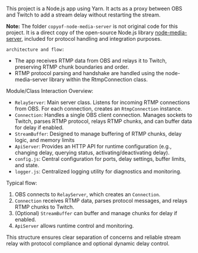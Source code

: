 <!-- Use this file to provide workspace-specific custom instructions to Copilot. For more details, visit https://code.visualstudio.com/docs/copilot/copilot-customization#_use-a-githubcopilotinstructionsmd-file -->

This project is a Node.js app using Yarn. It acts as a proxy between OBS and Twitch to add a stream delay without restarting the stream.

**Note:** The folder `copyof-node-media-server` is not original code for this project. It is a direct copy of the open-source Node.js library [node-media-server](https://github.com/illuspas/node-media-server), included for protocol handling and integration purposes.

    architecture and flow:

-  The app receives RTMP data from OBS and relays it to Twitch, preserving RTMP chunk boundaries and order.
-  RTMP protocol parsing and handshake are handled using the node-media-server library within the RtmpConnection class.

Module/Class Interaction Overview:

-  `RelayServer`: Main server class. Listens for incoming RTMP connections from OBS. For each connection, creates an `RtmpConnection` instance.
-  `Connection`: Handles a single OBS client connection. Manages sockets to Twitch, parses RTMP protocol, relays RTMP chunks, and can buffer data for delay if enabled.
-  `StreamBuffer`: Designed to manage buffering of RTMP chunks, delay logic, and memory limits
-  `ApiServer`: Provides an HTTP API for runtime configuration (e.g., changing delay, querying status, activating/deactivating delay).
-  `config.js`: Central configuration for ports, delay settings, buffer limits, and state.
-  `logger.js`: Centralized logging utility for diagnostics and monitoring.

Typical flow:

1. OBS connects to `RelayServer`, which creates an `Connection`.
2. `Connection` receives RTMP data, parses protocol messages, and relays RTMP chunks to Twitch.
3. (Optional) `StreamBuffer` can buffer and manage chunks for delay if enabled.
4. `ApiServer` allows runtime control and monitoring.

This structure ensures clear separation of concerns and reliable stream relay with protocol compliance and optional dynamic delay control.
